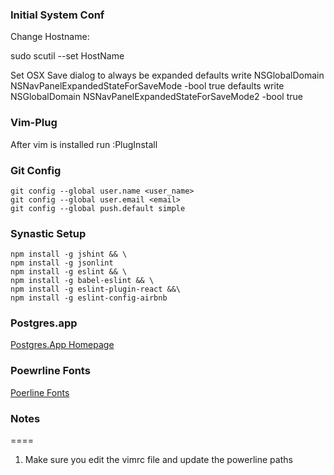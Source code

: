 ### Initial System Conf
Change Hostname:

  sudo scutil --set HostName

Set OSX Save dialog to always be expanded
defaults write NSGlobalDomain NSNavPanelExpandedStateForSaveMode -bool true
defaults write NSGlobalDomain NSNavPanelExpandedStateForSaveMode2 -bool true

### Vim-Plug

  After vim is installed run :PlugInstall

### Git Config

    git config --global user.name <user_name>
    git config --global user.email <email>
    git config --global push.default simple

### Synastic Setup

    npm install -g jshint && \
    npm install -g jsonlint
    npm install -g eslint && \
    npm install -g babel-eslint && \
    npm install -g eslint-plugin-react &&\
    npm install -g eslint-config-airbnb

### Postgres.app
[Postgres.App Homepage](http://postgresapp.com/)

### Poewrline Fonts
[Poerline Fonts](https://github.com/powerline/fonts)

### Notes
====
  1. Make sure you edit the vimrc file and update the powerline paths
